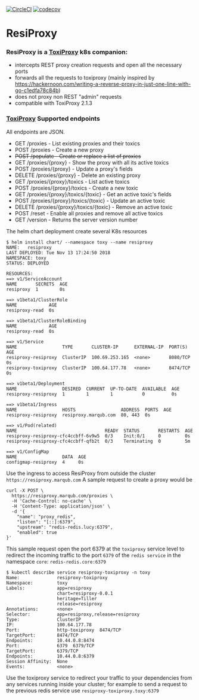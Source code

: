 [![CircleCI](https://circleci.com/gh/marqub/resiproxy/tree/master.svg?style=svg)](https://circleci.com/gh/marqub/broadcast/tree/master)
[![codecov](https://codecov.io/gh/marqub/resiproxy/branch/master/graph/badge.svg)](https://codecov.io/gh/solcates/gobwa) 
# ResiProxy
### ResiProxy is a [ToxiProxy](https://github.com/Shopify/toxiproxy) k8s companion:
 - intercepts REST proxy creation requests and open all the necessary ports
 - forwards all the requests to toxiproxy (mainly inspired by https://hackernoon.com/writing-a-reverse-proxy-in-just-one-line-with-go-c1edfa78c84b)
 - does not proxy non REST "admin" requests
 - compatible with ToxiProxy 2.1.3

### [ToxiProxy](https://github.com/Shopify/toxiproxy) Supported endpoints
All endpoints are JSON.

- GET /proxies - List existing proxies and their toxics
- POST /proxies - Create a new proxy
- ~~POST /populate - Create or replace a list of proxies~~
- GET /proxies/{proxy} - Show the proxy with all its active toxics
- POST /proxies/{proxy} - Update a proxy's fields
- DELETE /proxies/{proxy} - Delete an existing proxy
- GET /proxies/{proxy}/toxics - List active toxics
- POST /proxies/{proxy}/toxics - Create a new toxic
- GET /proxies/{proxy}/toxics/{toxic} - Get an active toxic's fields
- POST /proxies/{proxy}/toxics/{toxic} - Update an active toxic
- DELETE /proxies/{proxy}/toxics/{toxic} - Remove an active toxic
- POST /reset - Enable all proxies and remove all active toxics
- GET /version - Returns the server version number

The helm chart deployment create several K8s resources
```
$ helm install chart/ --namespace toxy --name resiproxy
NAME:   resiproxy
LAST DEPLOYED: Tue Nov 13 17:24:50 2018
NAMESPACE: toxy
STATUS: DEPLOYED

RESOURCES:
==> v1/ServiceAccount
NAME       SECRETS  AGE
resiproxy  1        0s

==> v1beta1/ClusterRole
NAME            AGE
resiproxy-read  0s

==> v1beta1/ClusterRoleBinding
NAME            AGE
resiproxy-read  0s

==> v1/Service
NAME                 TYPE       CLUSTER-IP      EXTERNAL-IP  PORT(S)   AGE
resiproxy-resiproxy  ClusterIP  100.69.253.165  <none>       8080/TCP  0s
resiproxy-toxiproxy  ClusterIP  100.64.177.78   <none>       8474/TCP  0s

==> v1beta1/Deployment
NAME                 DESIRED  CURRENT  UP-TO-DATE  AVAILABLE  AGE
resiproxy-resiproxy  1        1        1           0          0s

==> v1beta1/Ingress
NAME                 HOSTS                 ADDRESS  PORTS  AGE
resiproxy-resiproxy  resiproxy.marqub.com  80, 443  0s

==> v1/Pod(related)
NAME                                 READY  STATUS       RESTARTS  AGE
resiproxy-resiproxy-cfc4ccbff-6v9w5  0/3    Init:0/1     0         0s
resiproxy-resiproxy-cfc4ccbff-qfb2t  0/3    Terminating  0         5m

==> v1/ConfigMap
NAME                 DATA  AGE
configmap-resiproxy  4     0s
```
Use the ingress to access ResiProxy from outside the cluster `https://resiproxy.marqub.com`
A sample request to create a proxy would be
```
curl -X POST \
  https://resiproxy.marqub.com/proxies \
  -H 'Cache-Control: no-cache' \
  -H 'Content-Type: application/json' \
  -d '{
    "name": "proxy_redis",
    "listen": "[::]:6379",
    "upstream": "redis-redis.lucy:6379",
    "enabled": true
}'
```
This sample request open the port 6379 at the `toxiproxy` service level to redirect the incoming traffic to the port `6379` of the `redis service` in the namespace `core`: `redis-redis.core:6379`
```
$ kubectl describe service resiproxy-toxiproxy -n toxy 
Name:              resiproxy-toxiproxy
Namespace:         toxy
Labels:            app=resiproxy
                   chart=resiproxy-0.0.1
                   heritage=Tiller
                   release=resiproxy
Annotations:       <none>
Selector:          app=resiproxy,release=resiproxy
Type:              ClusterIP
IP:                100.64.177.78
Port:              http-toxiproxy  8474/TCP
TargetPort:        8474/TCP
Endpoints:         10.44.0.8:8474
Port:              6379  6379/TCP
TargetPort:        6379/TCP
Endpoints:         10.44.0.8:6379
Session Affinity:  None
Events:            <none>
```
Use the toxiproxy service to redirect your traffic to your dependencies from any services running inside your cluster; for example to send a request to the previous redis service use `resiproxy-toxiproxy.toxy:6379`